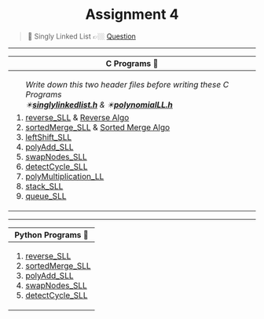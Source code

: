 <h1 align="center"> Assignment 4 </h1>

>💠 Singly Linked List 👉🏼 [Question](https://github.com/saha-indranil/DSA01/blob/main/Questions/Assignment-4%40DSALAB.txt)

---

|C Programs 🐸 | 
| ---------- |
| <ol>_Write down this two header files before writing these C Programs <br> ✴️[**singlylinkedlist.h**](https://github.com/saha-indranil/DSA01/blob/main/Linked%20List/C%20Programs%20%E2%98%A0%EF%B8%8F/Singly/singlylinkedlist.h) & ✴️[**polynomialLL.h**](https://github.com/saha-indranil/DSA01/blob/main/Linked%20List/C%20Programs%20%E2%98%A0%EF%B8%8F/Singly/polynomialLL.h)_<li> [reverse_SLL](https://github.com/saha-indranil/DSA01/blob/main/Linked%20List/C%20Programs%20%E2%98%A0%EF%B8%8F/Singly/reverse_SLL.c) & [Reverse Algo](https://github.com/saha-indranil/DSA01/blob/main/Linked%20List/Algorithms%20%F0%9F%93%9D/ReverseAlgo.txt)</li> <li> [sortedMerge_SLL](https://github.com/saha-indranil/DSA01/blob/main/Linked%20List/C%20Programs%20%E2%98%A0%EF%B8%8F/Singly/sortedMerge_SLL.c) & [Sorted Merge Algo](https://github.com/saha-indranil/DSA01/blob/main/Linked%20List/Algorithms%20%F0%9F%93%9D/Sorted%20Merge%20Algo.txt)</li> <li> [leftShift_SLL](https://github.com/saha-indranil/DSA01/blob/main/Linked%20List/C%20Programs%20%E2%98%A0%EF%B8%8F/Singly/leftShift_SLL.c)</li> <li> [polyAdd_SLL](https://github.com/saha-indranil/DSA01/blob/main/Linked%20List/C%20Programs%20%E2%98%A0%EF%B8%8F/Singly/polyAdd_SLL.c)</li> <li> [swapNodes_SLL](https://github.com/saha-indranil/DSA01/blob/main/Linked%20List/C%20Programs%20%E2%98%A0%EF%B8%8F/Singly/swapNodes.c)</li> <li> [detectCycle_SLL](https://github.com/saha-indranil/DSA01/blob/main/Linked%20List/C%20Programs%20%E2%98%A0%EF%B8%8F/Singly/detectCycle_SLL.c)</li> <li> [polyMultiplication_LL](https://github.com/saha-indranil/DSA01/blob/main/Linked%20List/C%20Programs%20%E2%98%A0%EF%B8%8F/Singly/polyMultiplication_LL.c)</li> <li> [stack_SLL](https://github.com/saha-indranil/DSA01/blob/main/Stack/C%20programs/stack_SLL.c)</li> <li> [queue_SLL](https://github.com/saha-indranil/DSA01/blob/main/Queue/C%20Programs/queue_SLL.c)</li></ol> |

---

|Python Programs 🐍|
|---|
|<ol><li> [reverse_SLL](https://github.com/saha-indranil/DSA01/blob/main/Linked%20List/Python%20Programs%20%F0%9F%90%8D/Singly/reverse_SLL.py) </li><li> [sortedMerge_SLL](https://github.com/saha-indranil/DSA01/blob/main/Linked%20List/Python%20Programs%20%F0%9F%90%8D/Singly/sortedMerge_SLL.py)</li> <li> [polyAdd_SLL](https://github.com/saha-indranil/DSA01/blob/main/Linked%20List/Python%20Programs%20%F0%9F%90%8D/Singly/polyAdd_SLL.py)</li> <li> [swapNodes_SLL](https://github.com/saha-indranil/DSA01/blob/main/Linked%20List/Python%20Programs%20%F0%9F%90%8D/Singly/swapNodes_SLL.py)</li> <li> [detectCycle_SLL](https://github.com/saha-indranil/DSA01/blob/main/Linked%20List/Python%20Programs%20%F0%9F%90%8D/Singly/detectCycle_SLL.py)</li></ol>|
